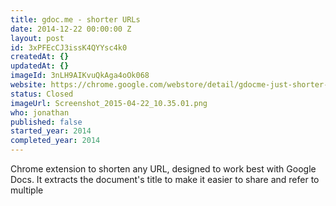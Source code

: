 ```yaml
---
title: gdoc.me - shorter URLs
date: 2014-12-22 00:00:00 Z
layout: post
id: 3xPFEcCJ3issK4QYYsc4k0
createdAt: {}
updatedAt: {}
imageId: 3nLH9AIKvuQkAga4oOk068
website: https://chrome.google.com/webstore/detail/gdocme-just-shorter-urls/ggagmkibmgpkogppdkkdeojcmokhmdnh
status: Closed
imageUrl: Screenshot_2015-04-22_10.35.01.png
who: jonathan
published: false
started_year: 2014
completed_year: 2014
---
```


Chrome extension to shorten any URL, designed to work best with Google Docs. It extracts the document's title to make it easier to share and refer to multiple 
